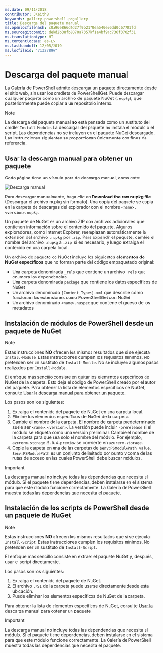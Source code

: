```yaml
---
ms.date: 09/11/2018
contributor: JKeithB
keywords: gallery,powershell,psgallery
title: Descarga del paquete manual
ms.openlocfilehash: c0a96e866dfd27f9b2170ea540ec6dd0c67701fd
ms.sourcegitcommit: debd2b38fb8070a7357bf1a4bf9cc736f3702f31
ms.translationtype: HT
ms.contentlocale: es-ES
ms.lasthandoff: 12/05/2019
ms.locfileid: "71327896"
---
```

# <a name="manual-package-download"></a>Descarga del paquete manual

La Galería de PowerShell admite descargar un paquete directamente desde el sitio web, sin usar los cmdlets de PowerShellGet. Puede descargar cualquier paquete como un archivo de paquete NuGet (`.nupkg`), que posteriormente puede copiar a un repositorio interno.

> [!NOTE]
> La descarga del paquete manual **no** está pensada como un sustituto del cmdlet `Install-Module`.
> La descargar del paquete no instala el módulo o el script. Las dependencias no se incluyen en el paquete NuGet descargado. Las instrucciones siguientes se proporcionan únicamente con fines de referencia.

## <a name="using-manual-download-to-acquire-a-package"></a>Usar la descarga manual para obtener un paquete

Cada página tiene un vínculo para de descarga manual, como este:

![Descarga manual](../../Images/packagedisplaypagewithpseditions.png)

Para descargar manualmente, haga clic en **Download the raw nupkg file** (Descargar el archivo nupkg sin formato). Una copia del paquete se copia en la carpeta de descargas del explorador con el nombre `<name>.<version>.nupkg`.

Un paquete de NuGet es un archivo ZIP con archivos adicionales que contienen información sobre el contenido del paquete. Algunos exploradores, como Internet Explorer, reemplazan automáticamente la extensión del archivo `.nupkg` por `.zip`. Para expandir el paquete, cambie el nombre del archivo `.nupkg` a `.zip`, si es necesario, y luego extraiga el contenido en una carpeta local.

Un archivo de paquete de NuGet incluye los siguientes **elementos de NuGet específicos** que no forman parte del código empaquetado original:

- Una carpeta denominada `_rels` que contiene un archivo `.rels` que enumera las dependencias
- Una carpeta denominada `package` que contiene los datos específicos de NuGet
- Un archivo denominado `[Content_Types].xml` que describe cómo funcionan las extensiones como PowerShellGet con NuGet
- Un archivo denominado `<name>.nuspec` que contiene el grueso de los metadatos

## <a name="installing-powershell-modules-from-a-nuget-package"></a>Instalación de módulos de PowerShell desde un paquete de NuGet

> [!NOTE]
> Estas instrucciones **NO** ofrecen los mismos resultados que si se ejecuta `Install-Module`. Estas instrucciones cumplen los requisitos mínimos. No pretenden ser un sustituto de `Install-Module`.
> No se incluyen algunos pasos realizados por `Install-Module`.

El enfoque más sencillo consiste en quitar los elementos específicos de NuGet de la carpeta. Esto deja el código de PowerShell creado por el autor del paquete.
Para obtener la lista de elementos específicos de NuGet, consulte [Usar la descarga manual para obtener un paquete](#using-manual-download-to-acquire-a-package).

Los pasos son los siguientes:

1. Extraiga el contenido del paquete de NuGet en una carpeta local.
2. Elimine los elementos específicos de NuGet de la carpeta.
3. Cambie el nombre de la carpeta. El nombre de carpeta predeterminado suele ser `<name>.<version>`. La versión puede incluir `-prerelease` si el módulo se etiqueta como una versión preliminar. Cambie el nombre de la carpeta para que sea solo el nombre del módulo. Por ejemplo, `azurerm.storage.5.0.4-preview` se convierte en `azurerm.storage`.
4. Copie la carpeta en una de las carpetas de `$env:PSModulePath value`. `$env:PSModulePath` es un conjunto delimitado por punto y coma de las rutas de acceso en las cuales PowerShell debe buscar módulos.

> [!IMPORTANT]
> La descarga manual no incluye todas las dependencias que necesita el módulo. Si el paquete tiene dependencias, deben instalarse en el sistema para que este módulo funcione correctamente. La Galería de PowerShell muestra todas las dependencias que necesita el paquete.

## <a name="installing-powershell-scripts-from-a-nuget-package"></a>Instalación de los scripts de PowerShell desde un paquete de NuGet

> [!NOTE]
> Estas instrucciones **NO** ofrecen los mismos resultados que si se ejecuta `Install-Script`. Estas instrucciones cumplen los requisitos mínimos. No pretenden ser un sustituto de `Install-Script`.

El enfoque más sencillo consiste en extraer el paquete NuGet y, después, usar el script directamente.

Los pasos son los siguientes:

1. Extraiga el contenido del paquete de NuGet.
2. El archivo `.PS1` de la carpeta puede usarse directamente desde esta ubicación.
3. Puede eliminar los elementos específicos de NuGet de la carpeta.

Para obtener la lista de elementos específicos de NuGet, consulte [Usar la descarga manual para obtener un paquete](#using-manual-download-to-acquire-a-package).

> [!IMPORTANT]
> La descarga manual no incluye todas las dependencias que necesita el módulo. Si el paquete tiene dependencias, deben instalarse en el sistema para que este módulo funcione correctamente. La Galería de PowerShell muestra todas las dependencias que necesita el paquete.
